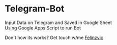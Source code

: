 # Telegram-Bot
Input Data on Telegram and Saved in Google Sheet\
Using Google Apps Script to run Bot


Don`t how its works? Get touch w/me [Felinzvic](mailto:felinzkvic@gmail.com)
